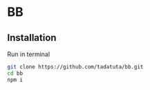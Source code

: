# BB

## Installation

Run in terminal

```bash
git clone https://github.com/tadatuta/bb.git
cd bb
npm i
```
